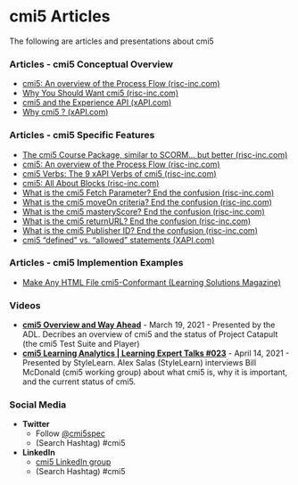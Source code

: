 # cmi5 Articles

The following are articles and presentations about cmi5

### Articles - cmi5 Conceptual Overview
  * [cmi5: An overview of the Process Flow (risc-inc.com)](https://risc-inc.com/cmi5-overview-process-flow/)
  * [Why You Should Want cmi5 (risc-inc.com)](https://risc-inc.com/why-you-should-want-cmi5/)
  * [cmi5 and the Experience API (xAPI.com)](https://xapi.com/cmi5/)
  * [Why cmi5 ? (xAPI.com)](https://xapi.com/blog/why-use-cmi5/)

### Articles - cmi5 Specific Features
  * [The cmi5 Course Package, similar to SCORM... but better (risc-inc.com)](https://risc-inc.com/the-cmi5-course-package/)
  * [cmi5: An overview of the Process Flow (risc-inc.com)](https://risc-inc.com/cmi5-overview-process-flow/)
  * [cmi5 Verbs: The 9 xAPI Verbs of cmi5 (risc-inc.com)](https://risc-inc.com/the-cmi5-verbs/)
  * [cmi5: All About Blocks (risc-inc.com)](https://risc-inc.com/cmi5-all-about-blocks/)
  * [What is the cmi5 Fetch Parameter? End the confusion (risc-inc.com)](https://risc-inc.com/what-is-cmi5-fetch-parameter/)
  * [What is the cmi5 moveOn criteria? End the confusion (risc-inc.com)](https://risc-inc.com/cmi5-moveon/)
  * [What is the cmi5 masteryScore? End the confusion (risc-inc.com)](https://risc-inc.com/cmi5-masteryscore/)
  * [What is the cmi5 returnURL? End the confusion (risc-inc.com)](https://risc-inc.com/cmi5-returnurl/)
  * [What is the cmi5 Publisher ID? End the confusion (risc-inc.com)](https://learningsolutionsmag.com/articles/2447/make-any-html-file-cmi5-conformant)
  * [cmi5 “defined” vs. “allowed” statements (XAPI.com)](https://xapi.com/blog/cmi5-defined-vs-allowed-statements/)

### Articles - cmi5 Implemention Examples
   * [Make Any HTML File cmi5-Conformant (Learning Solutions Magazine)](https://learningsolutionsmag.com/articles/2447/make-any-html-file-cmi5-conformant)

### Videos
   * **[cmi5 Overview and Way Ahead](https://www.youtube.com/watch?v=JSIXnw3hoOg)** - March 19, 2021 - Presented by the ADL.   Decribes an overview of cmi5 and the status of Project Catapult (the cmi5 Test Suite and Player)
   * **[cmi5 Learning Analytics | Learning Expert Talks #023](https://www.youtube.com/watch?v=k7QLqGGOHzI)** - April 14, 2021 - Presented by StyleLearn.   Alex Salas (StyleLearn) interviews Bill McDonald (cmi5 working group) about what cmi5 is, why it is important, and the current status of cmi5. 

### Social Media
* **Twitter**
    * Follow [@cmi5spec](https://twitter.com/cmi5spec)
    * (Search Hashtag) #cmi5
* **LinkedIn**
  * [cmi5 LinkedIn group](https://www.linkedin.com/groups/3943740/)
  * (Search Hashtag) #cmi5
